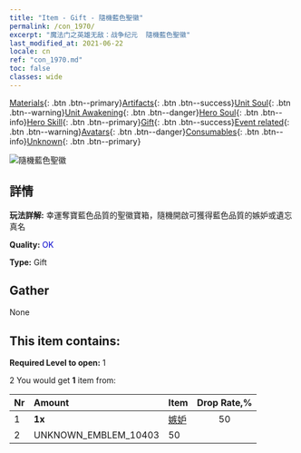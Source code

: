 ```yaml
---
title: "Item - Gift - 隨機藍色聖徽"
permalink: /con_1970/
excerpt: "魔法门之英雄无敌：战争纪元  隨機藍色聖徽"
last_modified_at: 2021-06-22
locale: cn
ref: "con_1970.md"
toc: false
classes: wide
---
```

 [Materials](/ItemsCN/){: .btn .btn--primary}[Artifacts](/ItemsCN/Artifacts/){: .btn .btn--success}[Unit Soul](/ItemsCN/UnitSoul/){: .btn .btn--warning}[Unit Awakening](/ItemsCN/UnitAwakening/){: .btn .btn--danger}[Hero Soul](/ItemsCN/HeroSoul/){: .btn .btn--info}[Hero Skill](/ItemsCN/HeroSkill/){: .btn .btn--primary}[Gift](/ItemsCN/Gift/){: .btn .btn--success}[Event related](/ItemsCN/Events/){: .btn .btn--warning}[Avatars](/ItemsCN/Avatars/){: .btn .btn--danger}[Consumables](/ItemsCN/Consumables/){: .btn .btn--info}[Unknown](/ItemsCN/Unknown/){: .btn .btn--primary}

 ![隨機藍色聖徽](/images/t/shenghui_4.png)

## 詳情
 **玩法詳解:** 幸運奪寶藍色品質的聖徽寶箱，隨機開啟可獲得藍色品質的嫉妒或遺忘真名

 **Quality:** <span style="color: #0000CD">OK</span>

 **Type:** Gift

## Gather

  None

## This item contains:

 **Required Level to open:** 1

 2 You would get **1** item  from:

  | Nr | Amount |     Item    | Drop Rate,% |
  |:---|:-------|:------------|:---------:|
  | 1 |  **1x** | [嫉妒](/cn/Emblem/Jealousy/) | 50 | 
  | 2 | UNKNOWN_EMBLEM_10403 | 50 | 
